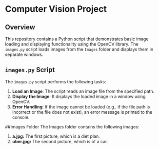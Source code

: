 # Computer Vision Project

## Overview

This repository contains a Python script that demonstrates basic image loading and displaying functionality using the OpenCV library. The `images.py` script loads images from the `Images` folder and displays them in separate windows.

## `images.py` Script

The `images.py` script performs the following tasks:

1. **Load an Image**: The script reads an image file from the specified path.
2. **Display the Image**: It displays the loaded image in a window using OpenCV.
3. **Error Handling**: If the image cannot be loaded (e.g., if the file path is incorrect or the file does not exist), an error message is printed to the console.

##Images Folder
The Images folder contains the following images:

1. **a.jpg:** The first picture, which is a diet plan.
2. **uber.jpg:** The second picture, which is of a car.
